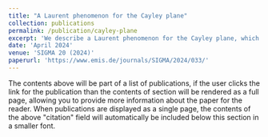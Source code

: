 ```yaml
---
title: "A Laurent phenomenon for the Cayley plane"
collection: publications
permalink: /publication/cayley-plane
excerpt: 'We describe a Laurent phenomenon for the Cayley plane, which is the homogeneous variety associated to the cominuscule representation of $$E_6$$. The corresponding Laurent phenomenon algebra has finite type and appears in a natural sequence of LPAs indexed by the $$E_n$$ Dynkin diagrams for $$n\leq 6$$. We conjecture the existence of a further finite type LPA, associated to the Freudenthal variety of type $$E_7$$.'
date: 'April 2024'
venue: 'SIGMA 20 (2024)'
paperurl: 'https://www.emis.de/journals/SIGMA/2024/033/'
---
```


The contents above will be part of a list of publications, if the user clicks the link for the publication than the contents of section will be rendered as a full page, allowing you to provide more information about the paper for the reader. When publications are displayed as a single page, the contents of the above "citation" field will automatically be included below this section in a smaller font.
